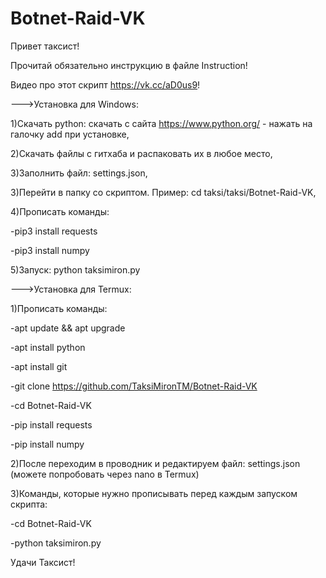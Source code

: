 # Botnet-Raid-VK
Привет таксист!

Прочитай обязательно инструкцию в файле Instruction!

Видео про этот скрипт https://vk.cc/aD0us9!

--->Установка для Windows:

1)Скачать python: скачать с сайта https://www.python.org/ - нажать на галочку add при установке,

2)Скачать файлы с гитхаба и распаковать их в любое место,

3)Заполнить файл: settings.json,

3)Перейти в папку со скриптом. Пример: cd taksi/taksi/Botnet-Raid-VK,

4)Прописать команды:

-pip3 install requests

-pip3 install numpy

5)Запуск: python taksimiron.py

--->Установка для Termux:

1)Прописать команды:

-apt update && apt upgrade

-apt install python

-apt install git

-git clone https://github.com/TaksiMironTM/Botnet-Raid-VK

-cd Botnet-Raid-VK

-pip install requests

-pip install numpy

2)После переходим в проводник и редактируем файл: settings.json (можете попробовать через nano в Termux)

3)Команды, которые нужно прописывать перед каждым запуском скрипта:

-cd Botnet-Raid-VK

-python taksimiron.py

Удачи Таксист!
